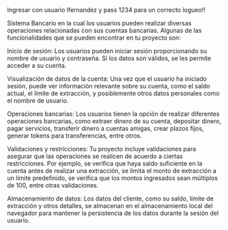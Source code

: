 Ingresar con usuario lfernandez y pass 1234 para un correcto logueo!!

Sistema Bancario en la cual los usuarios pueden realizar diversas operaciones relacionadas con sus cuentas bancarias. Algunas de las funcionalidades que se pueden encontrar en tu proyecto son:

Inicio de sesión: Los usuarios pueden iniciar sesión proporcionando su nombre de usuario y contraseña. Si los datos son válidos, se les permite acceder a su cuenta.

Visualización de datos de la cuenta: Una vez que el usuario ha iniciado sesión, puede ver información relevante sobre su cuenta, como el saldo actual, el límite de extracción, y posiblemente otros datos personales como el nombre de usuario.

Operaciones bancarias: Los usuarios tienen la opción de realizar diferentes operaciones bancarias, como extraer dinero de su cuenta, depositar dinero, pagar servicios, transferir dinero a cuentas amigas, crear plazos fijos, generar tokens para transferencias, entre otros.

Validaciones y restricciones: Tu proyecto incluye validaciones para asegurar que las operaciones se realicen de acuerdo a ciertas restricciones. Por ejemplo, se verifica que haya saldo suficiente en la cuenta antes de realizar una extracción, se limita el monto de extracción a un límite predefinido, se verifica que los montos ingresados sean múltiplos de 100, entre otras validaciones.

Almacenamiento de datos: Los datos del cliente, como su saldo, límite de extracción y otros detalles, se almacenan en el almacenamiento local del navegador para mantener la persistencia de los datos durante la sesión del usuario.
